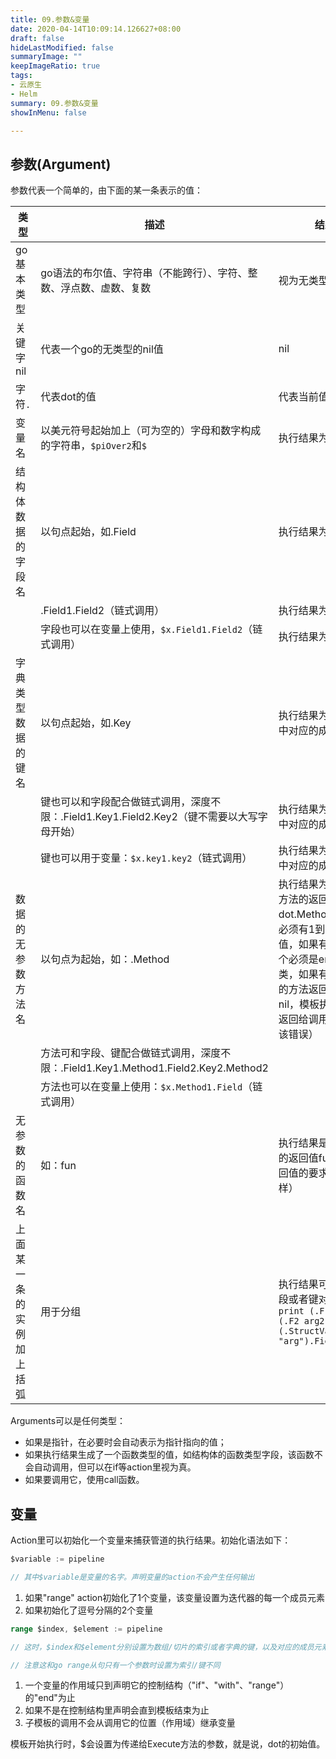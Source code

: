 ```yaml
---
title: 09.参数&变量
date: 2020-04-14T10:09:14.126627+08:00
draft: false
hideLastModified: false
summaryImage: ""
keepImageRatio: true
tags:
- 云原生
- Helm
summary: 09.参数&变量
showInMenu: false

---
```


## 参数(Argument)

参数代表一个简单的，由下面的某一条表示的值：

|类型|描述|结果值
---|---|---
go基本类型| go语法的布尔值、字符串（不能跨行）、字符、整数、浮点数、虚数、复数|视为无类型字面常数
关键字nil|代表一个go的无类型的nil值|nil
字符`.`|代表dot的值|代表当前值
变量名|以美元符号起始加上（可为空的）字母和数字构成的字符串，`$piOver2`和`$`|执行结果为变量的值
结构体数据的字段名|以句点起始，如.Field|执行结果为字段的值
||.Field1.Field2（链式调用）|执行结果为字段的值
||字段也可以在变量上使用，`$x.Field1.Field2`（链式调用）|执行结果为字段的值
|字典类型数据的键名|以句点起始，如.Key|执行结果为该键在字典中对应的成员元素的值
||键也可以和字段配合做链式调用，深度不限：.Field1.Key1.Field2.Key2（键不需要以大写字母开始）|执行结果为该键在字典中对应的成员元素的值
||键也可以用于变量：`$x.key1.key2`（链式调用）|执行结果为该键在字典中对应的成员元素的值
数据的无参数方法名|以句点为起始，如：.Method| 执行结果为dot调用该方法的返回值，dot.Method()（该方法必须有1到2个返回值，如果有2个则后一个必须是error接口类，如果有2个返回值的方法返回的error非nil，模板执行会中断并返回给调用模板执行者该错误）
||方法可和字段、键配合做链式调用，深度不限：.Field1.Key1.Method1.Field2.Key2.Method2
||方法也可以在变量上使用：`$x.Method1.Field`（链式调用）
无参数的函数名|如：fun |执行结果是调用该函数的返回值fun()（对返回值的要求和方法一样）
上面某一条的实例加上括弧|用于分组|执行结果可以访问其字段或者键对应的值 `print (.F1 arg1) (.F2 arg2)(.StructValuedMethod "arg").Field`

Arguments可以是任何类型：

- 如果是指针，在必要时会自动表示为指针指向的值；
- 如果执行结果生成了一个函数类型的值，如结构体的函数类型字段，该函数不会自动调用，但可以在if等action里视为真。
- 如果要调用它，使用call函数。

## 变量

Action里可以初始化一个变量来捕获管道的执行结果。初始化语法如下：

```go
$variable := pipeline

// 其中$variable是变量的名字。声明变量的action不会产生任何输出
```

1. 如果"range" action初始化了1个变量，该变量设置为迭代器的每一个成员元素
2. 如果初始化了逗号分隔的2个变量

```go
range $index, $element := pipeline

// 这时，$index和$element分别设置为数组/切片的索引或者字典的键，以及对应的成员元素

// 注意这和go range从句只有一个参数时设置为索引/键不同
```

1. 一个变量的作用域只到声明它的控制结构（"if"、"with"、"range"）的"end"为止
2. 如果不是在控制结构里声明会直到模板结束为止
3. 子模板的调用不会从调用它的位置（作用域）继承变量

模板开始执行时，$会设置为传递给Execute方法的参数，就是说，dot的初始值。
